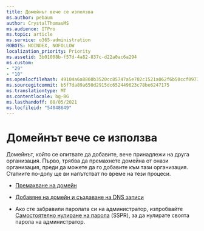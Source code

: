 ```yaml
---
title: Домейнът вече се използва
ms.author: pebaum
author: CrystalThomasMS
ms.audience: ITPro
ms.topic: article
ms.service: o365-administration
ROBOTS: NOINDEX, NOFOLLOW
localization_priority: Priority
ms.assetid: 3b01008b-f57d-4a82-837c-d22a0ac6a294
ms.custom:
- "29"
- "10"
ms.openlocfilehash: 49104a6a8860b3520cc85747a5e702c1521a062f6b50ccf09738c4f0343d528e
ms.sourcegitcommit: b5f7da89a650d2915dc652449623c78be6247175
ms.translationtype: MT
ms.contentlocale: bg-BG
ms.lasthandoff: 08/05/2021
ms.locfileid: "54048649"
---
```

# <a name="the-domain-is-already-in-use"></a>Домейнът вече се използва

Домейнът, който се опитвате да добавите, вече принадлежи на друга организация. Първо, трябва да премахнете домейна от онази организация, преди да можете да го добавите към тази организация. Статиите по-долу ще ви напътстват по време на тези процеси.
  
- [Премахване на домейн](https://docs.microsoft.com/microsoft-365/admin/get-help-with-domains/remove-a-domain)

- [Добавяне на домейн и създаване на DNS записи](https://docs.microsoft.com/microsoft-365/admin/get-help-with-domains/create-dns-records-at-any-dns-hosting-provider)

- Ако сте забравили паролата си на администратор, изпробвайте [Самостоятелно нулиране на парола](https://passwordreset.microsoftonline.com/) (SSPR), за да нулирате своята парола на администратор.
